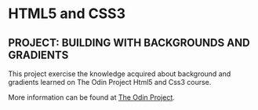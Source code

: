 # HTML5 and CSS3

## PROJECT: BUILDING WITH BACKGROUNDS AND GRADIENTS

This project exercise the knowledge acquired about background and gradients learned
on The Odin Project Html5 and Css3 course.

More information can be found at [The Odin Project](https://www.theodinproject.com/courses/html5-and-css3/lessons/building-with-backgrounds-and-gradients).
